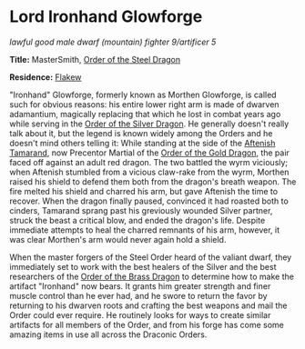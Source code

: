 # Lord Ironhand Glowforge
*lawful good male dwarf (mountain) fighter 9/artificer 5*

**Title:** MasterSmith, [Order of the Steel Dragon](../Organizations/MilitantOrders/DraconicOrder/Steel.md)

**Residence:** [Flakew](../Cities/Flakew.md)

"Ironhand" Glowforge, formerly known as Morthen Glowforge, is called such for obvious reasons: his entire lower right arm is made of dwarven adamantium, magically replacing that which he lost in combat years ago while serving in the [Order of the Silver Dragon](../Organizations/MilitantOrders/DraconicOrder/Silver.md). He generally doesn't really talk about it, but the legend is known widely among the Orders and he doesn't mind others telling it: While standing at the side of the [Aftenish Tamarand](AftenishTamarand.md), now Precentor Martial of the [Order of the Gold Dragon](../Organizations/MilitantOrders/DraconicOrder/Gold.md), the pair faced off against an adult red dragon. The two battled the wyrm viciously; when Aftenish stumbled from a vicious claw-rake from the wyrm, Morthen raised his shield to defend them both from the dragon's breath weapon. The fire melted his shield and charred his arm, but gave Aftenish the time to recover. When the dragon finally paused, convinced it had roasted both to cinders, Tamarand sprang past his greviously wounded Silver partner, struck the beast a critical blow, and ended the dragon's life. Despite immediate attempts to heal the charred remnants of his arm, however, it was clear Morthen's arm would never again hold a shield.
 
When the master forgers of the Steel Order heard of the valiant dwarf, they immediately set to work with the best healers of the Silver and the best researchers of the [Order of the Brass Dragon](../Organizations/MilitantOrders/DraconicOrder/Brass.md) to determine how to make the artifact "Ironhand" now bears. It grants him greater strength and finer muscle control than he ever had, and he swore to return the favor by returning to his dwarven roots and crafting the best weapons and mail the Order could ever require. He routinely looks for ways to create similar artifacts for all members of the Order, and from his forge has come some amazing items in use all across the Draconic Orders.
